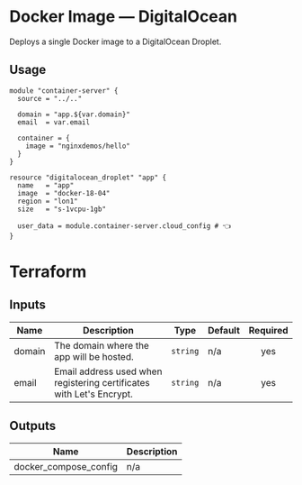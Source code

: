 # Docker Image — DigitalOcean

Deploys a single Docker image to a DigitalOcean Droplet.

## Usage

```hcl
module "container-server" {
  source = "../.."

  domain = "app.${var.domain}"
  email  = var.email

  container = {
    image = "nginxdemos/hello"
  }
}

resource "digitalocean_droplet" "app" {
  name   = "app"
  image  = "docker-18-04"
  region = "lon1"
  size   = "s-1vcpu-1gb"

  user_data = module.container-server.cloud_config # 👈
}

```

# Terraform

## Inputs

| Name   | Description                                                          | Type     | Default | Required |
| ------ | -------------------------------------------------------------------- | -------- | ------- | :------: |
| domain | The domain where the app will be hosted.                             | `string` | n/a     |   yes    |
| email  | Email address used when registering certificates with Let's Encrypt. | `string` | n/a     |   yes    |

## Outputs

| Name                  | Description |
| --------------------- | ----------- |
| docker_compose_config | n/a         |
